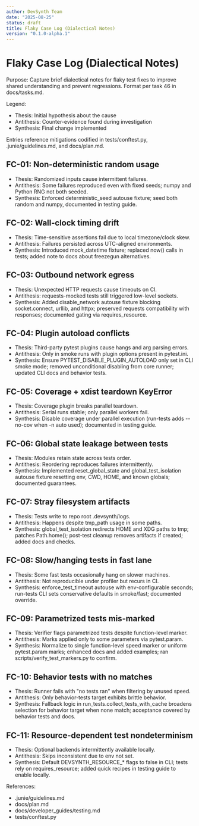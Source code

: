 ```yaml
---
author: DevSynth Team
date: "2025-08-25"
status: draft
title: Flaky Case Log (Dialectical Notes)
version: "0.1.0-alpha.1"
---
```

# Flaky Case Log (Dialectical Notes)

Purpose: Capture brief dialectical notes for flaky test fixes to improve shared understanding and prevent regressions. Format per task 46 in docs/tasks.md.

Legend:
- Thesis: Initial hypothesis about the cause
- Antithesis: Counter-evidence found during investigation
- Synthesis: Final change implemented

Entries reference mitigations codified in tests/conftest.py, .junie/guidelines.md, and docs/plan.md.

## FC-01: Non-deterministic random usage
- Thesis: Randomized inputs cause intermittent failures.
- Antithesis: Some failures reproduced even with fixed seeds; numpy and Python RNG not both seeded.
- Synthesis: Enforced deterministic_seed autouse fixture; seed both random and numpy, documented in testing guide.

## FC-02: Wall-clock timing drift
- Thesis: Time-sensitive assertions fail due to local timezone/clock skew.
- Antithesis: Failures persisted across UTC-aligned environments.
- Synthesis: Introduced mock_datetime fixture; replaced now() calls in tests; added note to docs about freezegun alternatives.

## FC-03: Outbound network egress
- Thesis: Unexpected HTTP requests cause timeouts on CI.
- Antithesis: requests-mocked tests still triggered low-level sockets.
- Synthesis: Added disable_network autouse fixture blocking socket.connect, urllib, and httpx; preserved requests compatibility with responses; documented gating via requires_resource.

## FC-04: Plugin autoload conflicts
- Thesis: Third-party pytest plugins cause hangs and arg parsing errors.
- Antithesis: Only in smoke runs with plugin options present in pytest.ini.
- Synthesis: Ensure PYTEST_DISABLE_PLUGIN_AUTOLOAD only set in CLI smoke mode; removed unconditional disabling from core runner; updated CLI docs and behavior tests.

## FC-05: Coverage + xdist teardown KeyError
- Thesis: Coverage plugin breaks parallel teardown.
- Antithesis: Serial runs stable; only parallel workers fail.
- Synthesis: Disable coverage under parallel execution (run-tests adds --no-cov when -n auto used); documented in testing guide.

## FC-06: Global state leakage between tests
- Thesis: Modules retain state across tests order.
- Antithesis: Reordering reproduces failures intermittently.
- Synthesis: Implemented reset_global_state and global_test_isolation autouse fixture resetting env, CWD, HOME, and known globals; documented guarantees.

## FC-07: Stray filesystem artifacts
- Thesis: Tests write to repo root .devsynth/logs.
- Antithesis: Happens despite tmp_path usage in some paths.
- Synthesis: global_test_isolation redirects HOME and XDG paths to tmp; patches Path.home(); post-test cleanup removes artifacts if created; added docs and checks.

## FC-08: Slow/hanging tests in fast lane
- Thesis: Some fast tests occasionally hang on slower machines.
- Antithesis: Not reproducible under profiler but recurs in CI.
- Synthesis: enforce_test_timeout autouse with env-configurable seconds; run-tests CLI sets conservative defaults in smoke/fast; documented override.

## FC-09: Parametrized tests mis-marked
- Thesis: Verifier flags parametrized tests despite function-level marker.
- Antithesis: Marks applied only to some parameters via pytest.param.
- Synthesis: Normalize to single function-level speed marker or uniform pytest.param marks; enhanced docs and added examples; ran scripts/verify_test_markers.py to confirm.

## FC-10: Behavior tests with no matches
- Thesis: Runner fails with "no tests ran" when filtering by unused speed.
- Antithesis: Only behavior-tests target exhibits brittle behavior.
- Synthesis: Fallback logic in run_tests.collect_tests_with_cache broadens selection for behavior target when none match; acceptance covered by behavior tests and docs.

## FC-11: Resource-dependent test nondeterminism
- Thesis: Optional backends intermittently available locally.
- Antithesis: Skips inconsistent due to env not set.
- Synthesis: Default DEVSYNTH_RESOURCE_* flags to false in CLI; tests rely on requires_resource; added quick recipes in testing guide to enable locally.

References:
- .junie/guidelines.md
- docs/plan.md
- docs/developer_guides/testing.md
- tests/conftest.py
